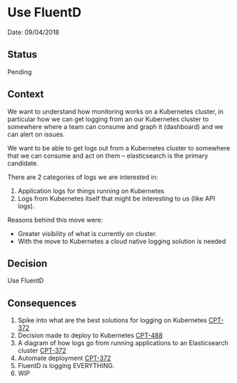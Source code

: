 # Use FluentD

Date: 09/04/2018

## Status

Pending

## Context

We want to understand how monitoring works on a Kubernetes cluster, in particular how we can get logging from an our Kubernetes cluster to somewhere where a team can consume and graph it (dashboard) and we can alert on issues.

We want to be able to get logs out from a Kubernetes cluster to somewhere that we can consume and act on them – elasticsearch is the primary candidate.

There are 2 categories of logs we are interested in: 
1. Application logs for things running on Kubernetes
2. Logs from Kubernetes itself that might be interesting to us (like API logs).

Reasons behind this move were:

* Greater visibility of what is currently on cluster.
* With the move to Kubernetes a cloud native logging solution is needed

## Decision

Use FluentD 

## Consequences

1. Spike into what are the best solutions for logging on Kubernetes [CPT-372](https://dsdmoj.atlassian.net/browse/CPT-372)
2. Decision made to deploy to Kubernetes [CPT-488](https://dsdmoj.atlassian.net/browse/CPT-488)
3. A diagram of how logs go from running applications to an Elasticsearch cluster [CPT-372](https://dsdmoj.atlassian.net/browse/CPT-372)
3. Automate deployment [CPT-372](https://dsdmoj.atlassian.net/browse/CPT-372)
4. FluentD is logging EVERYTHING.
5. WIP